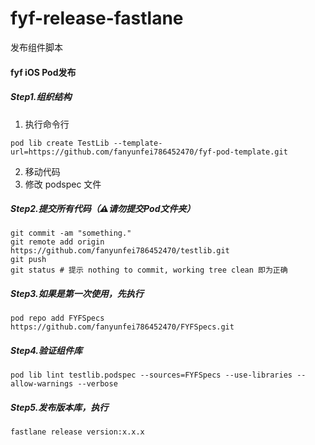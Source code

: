 # fyf-release-fastlane
发布组件脚本

#### fyf iOS Pod发布

##### Step1.组织结构

1. 执行命令行

```shell
pod lib create TestLib --template-url=https://github.com/fanyunfei786452470/fyf-pod-template.git
```

2. 移动代码
3. 修改 podspec 文件

##### Step2.提交所有代码（⚠️请勿提交Pod文件夹）

```shell
git commit -am "something."
git remote add origin https://github.com/fanyunfei786452470/testlib.git
git push
git status # 提示 nothing to commit, working tree clean 即为正确
```

##### Step3.如果是第一次使用，先执行

```shell
pod repo add FYFSpecs https://github.com/fanyunfei786452470/FYFSpecs.git
```

##### Step4.验证组件库

```shell
pod lib lint testlib.podspec --sources=FYFSpecs --use-libraries --allow-warnings --verbose
```

##### Step5.发布版本库，执行

```shell
fastlane release version:x.x.x
```

